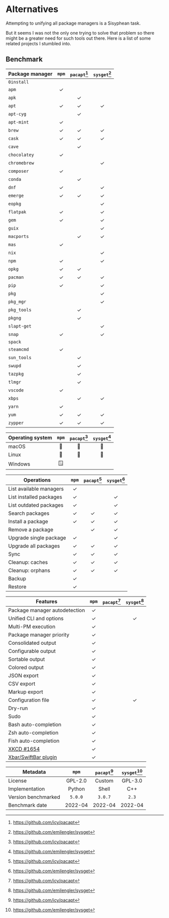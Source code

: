 # Alternatives

Attempting to unifying all package managers is a Sisyphean task.

But it seems I was not the only one trying to solve that problem so there might be a greater need
for such tools out there. Here is a list of some related projects I stumbled into.

## Benchmark

| Package manager | `mpm` | `pacapt`[^1] | `sysget`[^2] |
| --------------- | :---: | :---------------------------------------: | :----------------------------------------------: |
| `0install`      |       |                                           |                                                  |
| `apm`           |   ✓   |                                           |                                                  |
| `apk`           |       |                     ✓                     |                                                  |
| `apt`           |   ✓   |                     ✓                     |                        ✓                         |
| `apt-cyg`       |       |                     ✓                     |                                                  |
| `apt-mint`      |   ✓   |                                           |                                                  |
| `brew`          |   ✓   |                     ✓                     |                        ✓                         |
| `cask`          |   ✓   |                     ✓                     |                        ✓                         |
| `cave`          |       |                     ✓                     |                                                  |
| `chocolatey`    |   ✓   |                                           |                                                  |
| `chromebrew`    |       |                                           |                        ✓                         |
| `composer`      |   ✓   |                                           |                                                  |
| `conda`         |       |                     ✓                     |                                                  |
| `dnf`           |   ✓   |                                           |                        ✓                         |
| `emerge`        |   ✓   |                     ✓                     |                        ✓                         |
| `eopkg`         |       |                                           |                        ✓                         |
| `flatpak`       |   ✓   |                                           |                        ✓                         |
| `gem`           |   ✓   |                                           |                        ✓                         |
| `guix`          |       |                                           |                        ✓                         |
| `macports`      |       |                     ✓                     |                        ✓                         |
| `mas`           |   ✓   |                                           |                                                  |
| `nix`           |       |                                           |                        ✓                         |
| `npm`           |   ✓   |                                           |                        ✓                         |
| `opkg`          |   ✓   |                     ✓                     |                                                  |
| `pacman`        |   ✓   |                     ✓                     |                        ✓                         |
| `pip`           |   ✓   |                                           |                        ✓                         |
| `pkg`           |       |                                           |                        ✓                         |
| `pkg_mgr`       |       |                                           |                        ✓                         |
| `pkg_tools`     |       |                     ✓                     |                                                  |
| `pkgng`         |       |                     ✓                     |                                                  |
| `slapt-get`     |       |                                           |                        ✓                         |
| `snap`          |   ✓   |                                           |                        ✓                         |
| `spack`         |       |                                           |                                                  |
| `steamcmd`      |   ✓   |                                           |                                                  |
| `sun_tools`     |       |                     ✓                     |                                                  |
| `swupd`         |       |                     ✓                     |                                                  |
| `tazpkg`        |       |                     ✓                     |                                                  |
| `tlmgr`         |       |                     ✓                     |                                                  |
| `vscode`        |   ✓   |                                           |                                                  |
| `xbps`          |       |                     ✓                     |                        ✓                         |
| `yarn`          |   ✓   |                                           |                                                  |
| `yum`           |   ✓   |                     ✓                     |                        ✓                         |
| `zypper`        |   ✓   |                     ✓                     |                        ✓                         |

| Operating system | `mpm` |`pacapt`[^1] | `sysget`[^2] |
| ---------------- | :---: | :---------------------------------------: | :----------------------------------------------: |
| macOS            |   🍎   |                     🍎                     |                        🍎                         |
| Linux            |   🐧   |                     🐧                     |                        🐧                         |
| Windows          |   🪟   |                                           |                                                  |

| Operations              | `mpm` | `pacapt`[^1] | `sysget`[^2] |
| ----------------------- | :---: | :---------------------------------------: | :----------------------------------------------: |
| List available managers |   ✓   |                                           |                                                  |
| List installed packages |   ✓   |                                           |                        ✓                         |
| List outdated packages  |   ✓   |                                           |                        ✓                         |
| Search packages         |   ✓   |                     ✓                     |                        ✓                         |
| Install a package       |   ✓   |                     ✓                     |                        ✓                         |
| Remove a package        |       |                     ✓                     |                        ✓                         |
| Upgrade single package  |   ✓   |                                           |                        ✓                         |
| Upgrade all packages    |   ✓   |                     ✓                     |                        ✓                         |
| Sync                    |   ✓   |                     ✓                     |                        ✓                         |
| Cleanup: caches         |   ✓   |                     ✓                     |                        ✓                         |
| Cleanup: orphans        |   ✓   |                     ✓                     |                        ✓                         |
| Backup                  |   ✓   |                                           |                                                  |
| Restore                 |   ✓   |                                           |                                                  |

| Features                              | `mpm` | `pacapt`[^1] | `sysget`[^2] |
| ------------------------------------- | :---: | :---------------------------------------: | :----------------------------------------------: |
| Package manager autodetection         |   ✓   |                                           |                                                  |
| Unified CLI and options               |   ✓   |                                           |                        ✓                         |
| Multi-PM execution                    |   ✓   |                                           |                                                  |
| Package manager priority              |   ✓   |                                           |                                                  |
| Consolidated output                   |   ✓   |                                           |                                                  |
| Configurable output                   |   ✓   |                                           |                                                  |
| Sortable output                       |   ✓   |                                           |                                                  |
| Colored output                        |   ✓   |                                           |                                                  |
| JSON export                           |   ✓   |                                           |                                                  |
| CSV export                            |   ✓   |                                           |                                                  |
| Markup export                         |   ✓   |                                           |                                                  |
| Configuration file                    |   ✓   |                                           |                        ✓                         |
| Dry-run                               |   ✓   |                                           |                                                  |
| Sudo                                  |   ✓   |                                           |                                                  |
| Bash auto-completion                  |   ✓   |                                           |                                                  |
| Zsh auto-completion                   |   ✓   |                                           |                                                  |
| Fish auto-completion                  |   ✓   |                                           |                                                  |
| [XKCD #1654](https://xkcd.com/1654/)  |   ✓   |                                           |                                                  |
| [Xbar/SwiftBar plugin](bar-plugin.md) |   ✓   |                                           |                                                  |

| Metadata            |  `mpm`  | `pacapt`[^1] | `sysget`[^2] |
| ------------------- | :-----: | :---------------------------------------: | :----------------------------------------------: |
| License             | GPL-2.0 |                  Custom                   |                     GPL-3.0                      |
| Implementation      | Python  |                   Shell                   |                       C++                        |
| Version benchmarked | `5.0.0` |                  `3.0.7`                  |                      `2.3`                       |
| Benchmark date      | 2022-04 |                  2022-04                  |                     2022-04                      |

[^1]: <https://github.com/icy/pacapt>
[^2]: <https://github.com/emilengler/sysget>